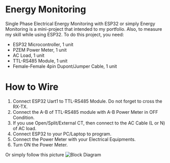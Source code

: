 # Energy Monitoring
Single Phase Electrical Energy Monitoring with ESP32 or simply Energy Monitoring is a mini-project that intended to my portfolio. Also, to measure my skill while using ESP32.
To do this project, you need:
- ESP32 Microcontroller, 1 unit
- PZEM Power Meter, 1 unit
- AC Load, 1 unit
- TTL-RS485 Module, 1 unit
- Female-Female 4pin Dupont/Jumper Cable, 1 unit

# How to Wire
1. Connect ESP32 Uart1 to TTL-RS485 Module. Do not forget to cross the RX-TX.
2. Connect the A-B of TTL-RS485 module with A-B Power Meter in OFF Condition.
3. If you use Open/Split/External CT, then connect to the AC Cable (L or N) of AC load.
4. Connect ESP32 to your PC/Laptop to program.
5. Connect the Power Meter with your Electrical Equipments.
6. Turn ON the Power Meter.

Or simply follow this picture
![Block Diagram](images/diagram.jpg)
